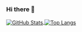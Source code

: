 ### Hi there 👋

<!--
**Yonghui-Lee/Yonghui-Lee** is a ✨ _special_ ✨ repository because its `README.md` (this file) appears on your GitHub profile.

Here are some ideas to get you started:

- 🔭 I’m currently working on ...
- 🌱 I’m currently learning ...
- 👯 I’m looking to collaborate on ...
- 🤔 I’m looking for help with ...
- 💬 Ask me about ...
- 📫 How to reach me: ...
- 😄 Pronouns: ...
- ⚡ Fun fact: ...
-->

<a href="https://github.com/Yonghui-Lee">
  <img align="center" alt="GitHub Stats" src="https://github-readme-stats.vercel.app/api?username=Yonghui-Lee&show_icons=true&include_all_commits=true" />
</a>
<a href="https://github.com/Yonghui-Lee">
  <img align="center" alt="Top Langs" src="https://github-readme-stats.vercel.app/api/top-langs/?username=Yonghui-Lee&layout=compact" />
</a>
